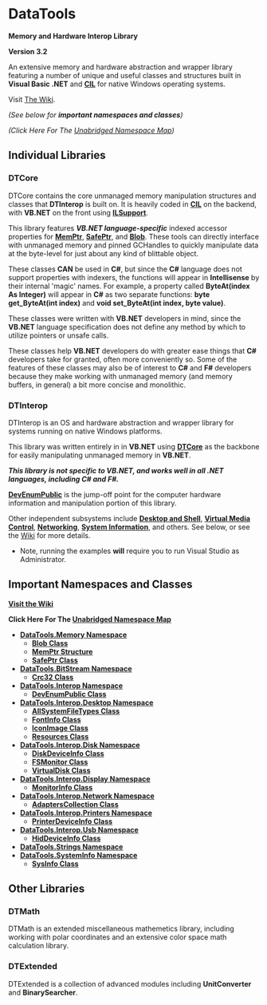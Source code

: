 # DataTools

**Memory and Hardware Interop Library**

**Version 3.2**

An extensive memory and hardware abstraction and wrapper library featuring a number of unique and useful classes and structures built in **Visual Basic .NET** and **[CIL](https://en.wikipedia.org/wiki/Common_Intermediate_Language)** for native Windows operating systems.

Visit [The Wiki](https://github.com/nmoschkin/dtlib/wiki).

_(See below for **important namespaces and classes**)_


_(Click Here For The [Unabridged Namespace Map](https://github.com/nmoschkin/dtlib/wiki/NamespaceMap))_

## Individual Libraries

### __DTCore__ 

DTCore contains the core unmanaged memory manipulation structures and classes that **DTInterop** is built on. 
It is heavily coded in **[CIL](https://en.wikipedia.org/wiki/Common_Intermediate_Language)** on the backend, with **VB.NET** on the front using **[ILSupport](https://github.com/ins0mniaque/ILSupport)**.

This library features *****VB.NET** language-specific*** indexed accessor properties for **[MemPtr](https://github.com/nmoschkin/dtlib/wiki/T_DataTools_Memory_MemPtr)**, **[SafePtr](https://github.com/nmoschkin/dtlib/wiki/T_DataTools_Memory_SafePtr)**, and **[Blob](https://github.com/nmoschkin/dtlib/wiki/T_DataTools_Memory_Blob)**.  These tools can directly interface with unmanaged memory and pinned GCHandles to quickly manipulate data at the byte-level for just about any kind of blittable object.  

These classes **CAN** be used in **C#**, but since the **C#** language does not support properties with indexers, the functions will appear in **Intellisense** by their internal 'magic' names.  For example, a property called __ByteAt(index As Integer)__ will appear in **C#** as two separate functions: __byte get_ByteAt(int index)__ and __void set_ByteAt(int index, byte value)__.

These classes were written with **VB.NET** developers in mind, since the **VB.NET** language specification does not define any method by which to utilize pointers or unsafe calls.

These classes help **VB.NET** developers do with greater ease things that **C#** developers take for granted, often more conveniently so.  Some of the features of these classes may also be of interest to **C#** and **F#** developers because they make working with unmanaged memory (and memory buffers, in general) a bit more concise and monolithic.

### __DTInterop__ 

DTInterop is an OS and hardware abstraction and wrapper library for systems running on native Windows platforms.

This library was written entirely in in **VB.NET** using **[DTCore](https://github.com/nmoschkin/dtlib/wiki/N_DataTools_Memory)** as the backbone for easily manipulating unmanaged memory in **VB.NET**.

***This library is not specific to **VB.NET**, and works well in all .NET languages, including **C#** and **F#**.***

**[DevEnumPublic](https://github.com/nmoschkin/dtlib/wiki/T_DataTools_Interop_DevEnumPublic)** is the jump-off point for the computer hardware information and manipulation portion of this library.

Other independent subsystems include **[Desktop and Shell](https://github.com/nmoschkin/dtlib/wiki/N_DataTools_Interop_Desktop)**, **[Virtual Media Control](https://github.com/nmoschkin/dtlib/wiki/T_DataTools_Interop_Disk_VirtualDisk)**, **[Networking](https://github.com/nmoschkin/dtlib/wiki/N_DataTools_Interop_Network)**, **[System Information](https://github.com/nmoschkin/dtlib/wiki/N_DataTools_SystemInfo)**, and others.  See below, or see the [Wiki](https://github.com/nmoschkin/dtlib/wiki) for more details.

* Note, running the examples **will** require you to run Visual Studio as Administrator.

## Important Namespaces and Classes
**[Visit the Wiki](https://github.com/nmoschkin/dtlib/wiki)**

**Click Here For The [Unabridged Namespace Map](NamespaceMap)**

 - **[DataTools.Memory Namespace](https://github.com/nmoschkin/dtlib/wiki/N_DataTools_Memory)**
   - **[Blob Class](https://github.com/nmoschkin/dtlib/wiki/T_DataTools_Memory_Blob)**
   - **[MemPtr Structure](https://github.com/nmoschkin/dtlib/wiki/T_DataTools_Memory_MemPtr)**
   - **[SafePtr Class](https://github.com/nmoschkin/dtlib/wiki/T_DataTools_Memory_SafePtr)**
 - **[DataTools.BitStream Namespace](https://github.com/nmoschkin/dtlib/wiki/N_DataTools_BitStream)**
   - **[Crc32 Class](https://github.com/nmoschkin/dtlib/wiki/T_DataTools_BitStream_Crc32)**
 - **[DataTools.Interop Namespace](https://github.com/nmoschkin/dtlib/wiki/N_DataTools_Interop)**
   - **[DevEnumPublic Class](https://github.com/nmoschkin/dtlib/wiki/T_DataTools_Interop_DevEnumPublic)**
 - **[DataTools.Interop.Desktop Namespace](https://github.com/nmoschkin/dtlib/wiki/N_DataTools_Interop_Desktop)**
   - **[AllSystemFileTypes Class](https://github.com/nmoschkin/dtlib/wiki/T_DataTools_Interop_Desktop_AllSystemFileTypes)**
   - **[FontInfo Class](https://github.com/nmoschkin/dtlib/wiki/T_DataTools_Interop_Desktop_FontInfo)**
   - **[IconImage Class](https://github.com/nmoschkin/dtlib/wiki/T_DataTools_Interop_Desktop_IconImage)**
   - **[Resources Class](https://github.com/nmoschkin/dtlib/wiki/T_DataTools_Interop_Desktop_Resources)**
 - **[DataTools.Interop.Disk Namespace](https://github.com/nmoschkin/dtlib/wiki/N_DataTools_Interop_Disk)**
   - **[DiskDeviceInfo Class](https://github.com/nmoschkin/dtlib/wiki/T_DataTools_Interop_Disk_DiskDeviceInfo)**
   - **[FSMonitor Class](https://github.com/nmoschkin/dtlib/wiki/T_DataTools_Interop_Disk_FSMonitor)**
   - **[VirtualDisk Class](https://github.com/nmoschkin/dtlib/wiki/T_DataTools_Interop_Disk_VirtualDisk)**
 - **[DataTools.Interop.Display Namespace](https://github.com/nmoschkin/dtlib/wiki/N_DataTools_Interop_Display)**
   - **[MonitorInfo Class](https://github.com/nmoschkin/dtlib/wiki/T_DataTools_Interop_Display_MonitorInfo)**
 - **[DataTools.Interop.Network Namespace](https://github.com/nmoschkin/dtlib/wiki/N_DataTools_Interop_Network)**
   - **[AdaptersCollection Class](https://github.com/nmoschkin/dtlib/wiki/T_DataTools_Interop_Network_AdaptersCollection)**
 - **[DataTools.Interop.Printers Namespace](https://github.com/nmoschkin/dtlib/wiki/N_DataTools_Interop_Printers)**
   - **[PrinterDeviceInfo Class](https://github.com/nmoschkin/dtlib/wiki/T_DataTools_Interop_Printers_PrinterDeviceInfo)**
 - **[DataTools.Interop.Usb Namespace](https://github.com/nmoschkin/dtlib/wiki/N_DataTools_Interop_Usb)**
   - **[HidDeviceInfo Class](https://github.com/nmoschkin/dtlib/wiki/T_DataTools_Interop_Usb_HidDeviceInfo)**
 - **[DataTools.Strings Namespace](https://github.com/nmoschkin/dtlib/wiki/N_DataTools_Strings)**
 - **[DataTools.SystemInfo Namespace](https://github.com/nmoschkin/dtlib/wiki/N_DataTools_SystemInformation)**
   - **[SysInfo Class](https://github.com/nmoschkin/dtlib/wiki/T_DataTools_SystemInformation_SysInfo)**



## Other Libraries

### __DTMath__

DTMath is an extended miscellaneous mathemetics library, including working with polar coordinates and an extensive color space math calculation library. 

  
### __DTExtended__

DTExtended is a collection of advanced modules including __UnitConverter__ and __BinarySearcher__.
  
